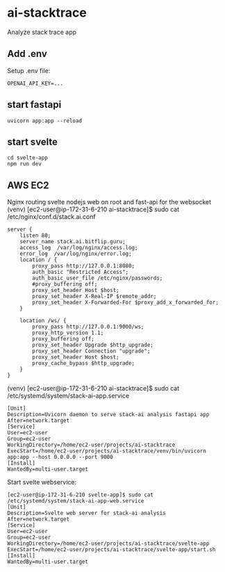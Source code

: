 # ai-stacktrace
Analyze stack trace app


## Add .env
Setup .env file:
```
OPENAI_API_KEY=...
```

## start fastapi
```
uvicorn app:app --reload
```

## start svelte
```
cd svelte-app
npm run dev
```

## AWS EC2
Nginx routing svelte nodejs web on root and fast-api for the websocket  
(venv) [ec2-user@ip-172-31-6-210 ai-stacktrace]$ sudo cat /etc/nginx/conf.d/stack.ai.conf
```
server {
    listen 80;
    server_name stack.ai.bitflip.guru;
    access_log  /var/log/nginx/access.log;
    error_log  /var/log/nginx/error.log;
    location / {
        proxy_pass http://127.0.0.1:8080;
        auth_basic "Restricted Access";
        auth_basic_user_file /etc/nginx/passwords;
        #proxy_buffering off;
        proxy_set_header Host $host;
        proxy_set_header X-Real-IP $remote_addr;
        proxy_set_header X-Forwarded-For $proxy_add_x_forwarded_for;
    }

    location /ws/ {
        proxy_pass http://127.0.0.1:9000/ws;
        proxy_http_version 1.1;
        proxy_buffering off;
        proxy_set_header Upgrade $http_upgrade;
        proxy_set_header Connection "upgrade";
        proxy_set_header Host $host;
        proxy_cache_bypass $http_upgrade;
    }
}
```

(venv) [ec2-user@ip-172-31-6-210 ai-stacktrace]$ sudo cat /etc/systemd/system/stack-ai-app.service
```
[Unit]
Description=Uvicorn daemon to serve stack-ai analysis fastapi app
After=network.target
[Service]
User=ec2-user
Group=ec2-user
WorkingDirectory=/home/ec2-user/projects/ai-stacktrace
ExecStart=/home/ec2-user/projects/ai-stacktrace/venv/bin/uvicorn app:app --host 0.0.0.0 --port 9000
[Install]
WantedBy=multi-user.target
```

Start svelte webservice:
```
[ec2-user@ip-172-31-6-210 svelte-app]$ sudo cat /etc/systemd/system/stack-ai-app-web.service
[Unit]
Description=Svelte web server for stack-ai analysis
After=network.target
[Service]
User=ec2-user
Group=ec2-user
WorkingDirectory=/home/ec2-user/projects/ai-stacktrace/svelte-app
ExecStart=/home/ec2-user/projects/ai-stacktrace/svelte-app/start.sh
[Install]
WantedBy=multi-user.target
```

